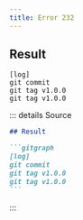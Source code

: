 ```yaml
---
title: Error 232
---
```

## Result

```gitgraph
[log]
git commit
git tag v1.0.0
git tag v1.0.0
```

::: details Source

````md
## Result

```gitgraph
[log]
git commit
git tag v1.0.0
git tag v1.0.0
```
````

:::
